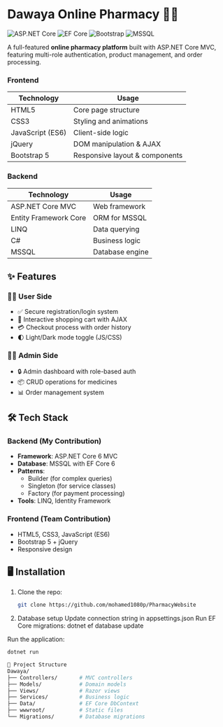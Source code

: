 # Dawaya Online Pharmacy 🏥💊

![ASP.NET Core](https://img.shields.io/badge/ASP.NET_Core-6.0-purple)
![EF Core](https://img.shields.io/badge/EF_Core-6.0-green)
![Bootstrap](https://img.shields.io/badge/Bootstrap-5.0-blueviolet)
![MSSQL](https://img.shields.io/badge/MSSQL-2019-blue)


A full-featured **online pharmacy platform** built with ASP.NET Core MVC, featuring multi-role authentication, product management, and order processing.

### Frontend
| Technology | Usage |
|------------|-------|
| HTML5 | Core page structure |
| CSS3 | Styling and animations |
| JavaScript (ES6) | Client-side logic |
| jQuery | DOM manipulation & AJAX |
| Bootstrap 5 | Responsive layout & components |

### Backend
| Technology | Usage |
|------------|-------|
| ASP.NET Core MVC | Web framework |
| Entity Framework Core | ORM for MSSQL |
| LINQ | Data querying |
| C# | Business logic |
| MSSQL | Database engine |

## ✨ Features

### 👨‍💻 User Side
- ✅ Secure registration/login system
- 🛒 Interactive shopping cart with AJAX
- 💳 Checkout process with order history
- 🌓 Light/Dark mode toggle (JS/CSS)

### 👨‍⚕️ Admin Side
- 🔒 Admin dashboard with role-based auth
- 📦 CRUD operations for medicines
- 📊 Order management system

## 🛠️ Tech Stack

### Backend (My Contribution)
- **Framework**: ASP.NET Core 6 MVC
- **Database**: MSSQL with EF Core 6
- **Patterns**: 
  - Builder (for complex queries)
  - Singleton (for service classes)
  - Factory (for payment processing)
- **Tools**: LINQ, Identity Framework

### Frontend (Team Contribution)
- HTML5, CSS3, JavaScript (ES6)
- Bootstrap 5 + jQuery
- Responsive design

## 🖥️ Installation

1. Clone the repo:
   ```bash
   git clone https://github.com/mohamed1080p/PharmacyWebsite
2. Database setup
  Update connection string in appsettings.json
  Run EF Core migrations:
  dotnet ef database update

Run the application:
```bash
dotnet run

📂 Project Structure
Dawaya/
├── Controllers/       # MVC controllers
├── Models/            # Domain models
├── Views/             # Razor views
├── Services/          # Business logic
├── Data/              # EF Core DbContext
├── wwwroot/           # Static files
└── Migrations/        # Database migrations
